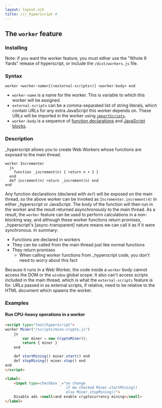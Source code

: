 ```yaml
---
layout: layout.njk
title: ///_hyperscript #_
---
```


## The `worker` feature

### Installing

Note: if you want the worker feature, you must either use the "Whole 9 Yards" release of hyperscript, or include the `/dist/workers.js` file.

### Syntax

`worker <worker-name>[(<external-scripts>)] <worker-body> end`

* `worker-name` is a name for the worker. This is variable to which this worker will be assigned.
* `external-scripts` can be a comma-separated list of string literals, which contain URLs for any extra JavaScript this worker depends on. These URLs will be imported in the worker using [`importScripts`][import].
* `worker-body` is a sequence of [function declarations][functions] and [JavaScript blocks][js-blocks].

### Description

\_hyperscript allows you to create Web Workers whose functions are exposed to the main thread. 

```hyperscript
worker Incrementer
  js
    function _increment(n) { return n + 1 }
  end
  def increment(n) return _increment(n) end
end
```

Any function declarations (declared with `def`) will be exposed on the main thread, so the above worker can be invoked as `Incrementer.increment(4)` in either \_hyperscript or JavaScript. The body of the function will then run in the worker and the result returned asynchronously to the main thread. As a result, the `worker` feature can be used to perform calculations in a non-blocking way, and although these worker functions return promises, \_hyperscript's [async-transparent] nature means we can call it as if it were synchronous. In summary:
* Functions are declared in workers
* They can be called from the main thread just like normal functions
* They return promises
	+ When calling worker functions from \_hyperscript code, you don't need to worry about this fact

Because it runs in a Web Worker, the code inside a `worker` body cannot access the DOM or the `window` global scope. It also can't access scripts included in the main thread, which is what the `external-scripts` feature is for. URLs passed in as external scripts, if relative, need to be relative to the HTML document which spawns the worker. 

### Examples

#### Run CPU-heavy operations in a worker

```html
<script type="text/hyperscript">
worker Miner("/scripts/mine-crypto.js")
	js
		var miner = new CryptoMiner();
		return { miner }
	end

	def startMining() miner.start() end
	def stopMining() miner.stop() end
end
</script>

<label>
    <input type=checkbox _="on change
                            if me.checked Miner.startMining()
                            else Miner.stopMining()">
    Disable ads <small>and enable cryptocurrency mining</small>
</label>
```

[import]: https://developer.mozilla.org/en-US/docs/Web/API/WorkerGlobalScope/importScripts
[functions]: /features/def/
[js-blocks]: /features/js/
